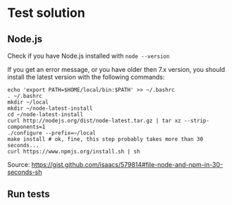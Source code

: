 # Test solution

## Node.js
Check if you have Node.js installed with `node --version`

If you get an error message, or you have older then 7.x version, you should install the latest version with the following commands:
```
echo 'export PATH=$HOME/local/bin:$PATH' >> ~/.bashrc
. ~/.bashrc
mkdir ~/local
mkdir ~/node-latest-install
cd ~/node-latest-install
curl http://nodejs.org/dist/node-latest.tar.gz | tar xz --strip-components=1
./configure --prefix=~/local
make install # ok, fine, this step probably takes more than 30 seconds...
curl https://www.npmjs.org/install.sh | sh
```

Source: https://gist.github.com/isaacs/579814#file-node-and-npm-in-30-seconds-sh


## Run tests
